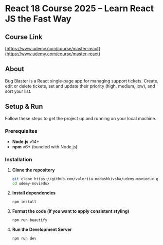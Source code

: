 # React 18 Course 2025 – Learn React JS the Fast Way

## Course Link

[https://www.udemy.com/course/master-react](https://www.udemy.com/course/master-react)

## About

Bug Blaster is a React single‑page app for managing support tickets. Create, edit or delete tickets, set and update their priority (high, medium, low), and sort your list.

## Setup & Run

Follow these steps to get the project up and running on your local machine.

### Prerequisites

- **Node.js** v14+  
- **npm** v6+ (bundled with Node.js)

### Installation

1. **Clone the repository**  
   ```bash
   git clone https://github.com/valeriia-nedashkivska/udemy-moviedux.git
   cd udemy-moviedux
   ```

2. **Install dependencies**
    ```bash
    npm install
    ```

3. **Format the code (if you want to apply consistent styling)**
    ```bash
    npm run beautify
    ```

4. **Run the Development Server**
    ```bash
    npm run dev
    ```